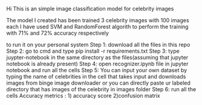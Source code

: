 Hi
This is an simple image classification model for celebrity images

The model I created has been trained 3 celebrity images with 100 images each I have used SVM and RandomForest algorith to perform the training with 71% and 72% accuracy respectively

to run it on your personal system
Step 1: download all the files in this repo
Step 2: go to cmd and type pip install -r requirements.txt
Step 3: type juypter-notebook in the same directory as the files(assuming that jupyter notebook is already present)
Step 4: open recognizer.ipynb file in jupyter notebook and run all the cells
Step 5: You can input your own dataset by typing the name of celebrities in the cell that takes input and downloads images from binge image downloader or you can directly paste ur labeled directory that has images of the celebrity in images folder
Step 6: run all the cells
Accuracy metrics : 1) accuracy score 2)confusion matrix
